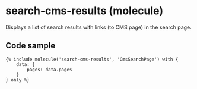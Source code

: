 # search-cms-results (molecule)

Displays a list of search results with links (to CMS page) in the search page.

## Code sample

```
{% include molecule('search-cms-results', 'CmsSearchPage') with {
    data: {
        pages: data.pages
    }
} only %}
```
